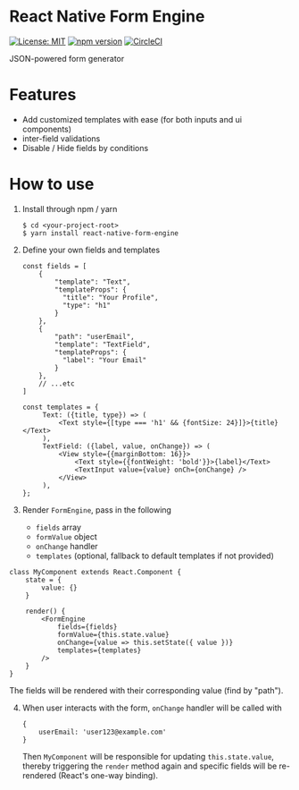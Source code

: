# React Native Form Engine

[![License: MIT](https://img.shields.io/badge/License-MIT-blue.svg)](https://opensource.org/licenses/MIT)
[![npm version](https://img.shields.io/npm/v/react-native-form-engine.svg?style=flat)](https://www.npmjs.com/package/react-native-form-engine)
[![CircleCI](https://circleci.com/gh/ng-kode/react-native-form-engine/tree/master.svg?style=shield)](https://circleci.com/gh/ng-kode/react-native-form-engine/tree/master)

JSON-powered form generator

# Features

- Add customized templates with ease (for both inputs and ui components)
- inter-field validations
- Disable / Hide fields by conditions

# How to use

1. Install through npm / yarn

   ```
   $ cd <your-project-root>
   $ yarn install react-native-form-engine
   ```

2. Define your own fields and templates

   ```
   const fields = [
       {
           "template": "Text",
           "templateProps": {
             "title": "Your Profile",
             "type": "h1"
           }
       },
       {
           "path": "userEmail",
           "template": "TextField",
           "templateProps": {
             "label": "Your Email"
           }
       },
       // ...etc
   ]

   const templates = {
        Text: ({title, type}) => (
            <Text style={[type === 'h1' && {fontSize: 24}]}>{title}</Text>
        ),
        TextField: ({label, value, onChange}) => (
            <View style={{marginBottom: 16}}>
                <Text style={{fontWeight: 'bold'}}>{label}</Text>
                <TextInput value={value} onCh={onChange} />
            </View>
        ),
   };
   ```

3. Render `FormEngine`, pass in the following
   - `fields` array
   - `formValue` object
   - `onChange` handler
   - `templates` (optional, fallback to default templates if not provided)

```
class MyComponent extends React.Component {
    state = {
        value: {}
    }

    render() {
        <FormEngine
            fields={fields}
            formValue={this.state.value}
            onChange={value => this.setState({ value })}
            templates={templates}
        />
    }
}
```

The fields will be rendered with their corresponding value (find by "path").

4. When user interacts with the form, `onChange` handler will be called with
   ```
   {
       userEmail: 'user123@example.com'
   }
   ```
   Then `MyComponent` will be responsible for updating `this.state.value`, thereby triggering the `render` method again and specific fields will be re-rendered (React's one-way binding).
